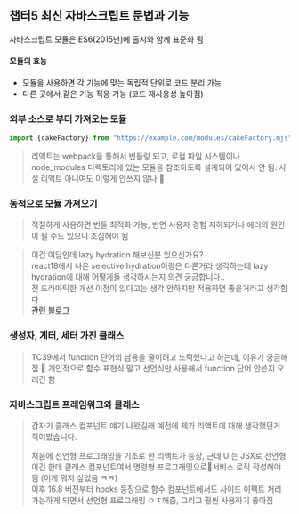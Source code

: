 ## 챕터5 최신 자바스크립트 문법과 기능

자바스크립트 모듈은 ES6(2015년)에 출시와 함께 표준화 됨

#### 모듈의 효능
- 모듈을 사용하면 각 기능에 맞는 독립적 단위로 코드 분리 가능
- 다른 곳에서 같은 기능 적용 가능 (코드 재사용성 높아짐) 


### 외부 소스로 부터 가져오는 모듈
```js
import {cakeFactory} from "https://example.com/modules/cakeFactory.mjs";
```

> 리액트는 webpack을 통해서 번들링 되고, 로컬 파일 시스템이나 node_modules 디렉토리에 있는 모듈을 참조하도록 설계되어 있어서 안 됨. 사실 리액트 아니여도 이렇게 안쓰지 않나 🤔

### 동적으로 모듈 가져오기
> 적절하게 사용하면 번들 최적화 가능, 반면 사용자 경험 저하되거나 에러의 원인이 될 수도 있으니 조심해야 됨

> 이건 여담인데 lazy hydration 해보신분 있으신가요?   
> react18에서 나온 selective hydration이랑은 다른거라 생각하는데 lazy hydration에 대해 어떻게들 생각하시는지 의견 궁금합니다..   
전 드라마틱한 개선 이점이 있다고는 생각 안하지만 적용하면 좋을거라고 생각함다   
> [관련 블로그](https://helloinyong.tistory.com/323)


### 생성자, 게터, 세터 가진 클래스
> TC39에서 function 단어의 남용을 줄이려고 노력했다고 하는데, 이유가 궁금해짐 💭 개인적으로 함수 표현식 말고 선언식만 사용해서 function 단어 안쓴지 오래긴 함


### 자바스크립트 프레임워크와 클래스
> 갑자기 클래스 컴포넌트 얘기 나왔길래 예전에 제가 리액트에 대해 생각했던거 적어봤습니다.
>
> 
> 처음에 선언형 프로그래밍을 기조로 한 리액트가 등장, 근데 UI는 JSX로 선언형이긴 한데 클래스 컴포넌트여서 명령형 프로그래밍으로서비스 로직 작성해야 됨 (이게 뭐지 싶었음 ㅋㅋ)   
> 이후 16.8 버전부터 hooks 등장으로 함수 컴포넌트에서도 사이드 이펙트 처리 가능하게 되면서 선언형 프로그래밍 ㅇㅈ해줌, 그리고 훨씬 사용하기 좋아짐
